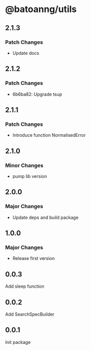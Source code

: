 # @batoanng/utils

## 2.1.3

### Patch Changes

- Update docs

## 2.1.2

### Patch Changes

- 6b6ba82: Upgrade tsup

## 2.1.1

### Patch Changes

- Introduce function NormalisedError

## 2.1.0

### Minor Changes

- pump lib version

## 2.0.0

### Major Changes

- Update deps and build package

## 1.0.0

### Major Changes

- Release first version

## 0.0.3

Add sleep function

## 0.0.2

Add SearchSpecBuilder

## 0.0.1

Init package
